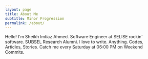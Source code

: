 ```yaml
---
layout: page
title: About Me
subtitle: Minor Progression
permalink: /about/
---
```


Hello!
I'm Sheikh Imtiaz Ahmed.
Software Engineer at SELISE rockin' software.
SUBSEL Research Alumni.
I love to write. Anything. Codes, Articles, Stories.
Catch me every Saturday at 06:00 PM on Weekend Commits.


<script>  document.getElementsByTagName('body')[0].classList.remove('glitch'); </script>